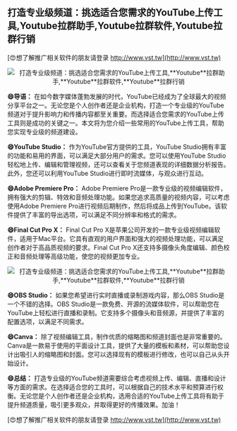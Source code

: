 ## **打造专业级频道：挑选适合您需求的YouTube上传工具,**Youtube**拉群助手,**Youtube**拉群软件,**Youtube**拉群行销**

[😍想了解推广相关软件的朋友请登录 http://www.vst.tw](http://www.vst.tw)

 <center><img src="https://vst.tw/MP4/tuiguang/png/6.png" alt="打造专业级频道：挑选适合您需求的YouTube上传工具,**Youtube**拉群助手,**Youtube**拉群软件,**Youtube**拉群行销"></center>

**😄导语：**
在如今数字媒体蓬勃发展的时代，YouTube已经成为了全球最大的视频分享平台之一。无论您是个人创作者还是企业机构，打造一个专业级的YouTube频道对于提升影响力和传播内容都至关重要。而选择适合您需求的YouTube上传工具则是成功的关键之一。本文将为您介绍一些常用的YouTube上传工具，帮助您实现专业级的频道建设。

**😄YouTube Studio：**
作为YouTube官方提供的工具，YouTube Studio拥有丰富的功能和易用的界面，可以满足大部分用户的需求。您可以使用YouTube Studio轻松地上传、编辑和管理视频，还可以查看关于您频道表现的详细数据分析报告。此外，您还可以利用YouTube Studio进行即时流媒体，与观众进行互动。

**😄Adobe Premiere Pro：**
Adobe Premiere Pro是一款专业级的视频编辑软件，拥有强大的剪辑、特效和音频处理功能。如果您追求高质量的视频内容，可以考虑使用Adobe Premiere Pro进行视频后期制作，然后将成品上传到YouTube。该软件提供了丰富的导出选项，可以满足不同分辨率和格式的需求。

**😄Final Cut Pro X：**
Final Cut Pro X是苹果公司开发的一款专业级视频编辑软件，适用于Mac平台。它具有直观的用户界面和强大的视频处理功能，可以满足创作者对于高品质视频的要求。Final Cut Pro X还支持多摄像头角度编辑、颜色校正和音频处理等高级功能，使您的视频更加专业。

 <center><img src="https://vst.tw/MP4/tuiguang/png/6.png" alt="打造专业级频道：挑选适合您需求的YouTube上传工具,**Youtube**拉群助手,**Youtube**拉群软件,**Youtube**拉群行销"></center>

**😄OBS Studio：**
如果您希望进行实时直播或录制游戏内容，那么OBS Studio是一个不错的选择。OBS Studio是一款免费、开源的流媒体软件，可以帮助您在YouTube上轻松进行直播和录制。它支持多个摄像头和音频源，并提供了丰富的配置选项，以满足不同需求。

**😄Canva：**
除了视频编辑工具，制作优质的缩略图和频道封面也是非常重要的。Canva是一款易于使用的平面设计工具，提供了大量的模板和素材，可以帮助您设计出吸引人的缩略图和封面。您可以选择现有的模板进行修改，也可以自己从头开始设计。

**😄总结：**
打造专业级的YouTube频道需要综合考虑视频上传、编辑、直播和设计等方面的需求。在选择适合您的工具时，可以根据自己的技术水平和预算进行权衡。无论您是个人创作者还是企业机构，选用合适的YouTube上传工具将有助于提升频道质量，吸引更多观众，并取得更好的传播效果。加油！

[😍想了解推广相关软件的朋友请登录 http://www.vst.tw](http://www.vst.tw)



